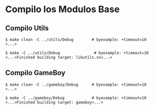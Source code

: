 # Compilo los Modulos Base

## Compilo Utils

```shell
$ make clean -C ../utils/Debug        # byexample: +timeout=10
<...>
```

```shell
$ make -C ../utils/Debug               # byexample: +timeout=10
<...>Finished building target: libutils.so<...>
```

## Compilo GameBoy

```shell
$ make clean -C ../gameboy/Debug      # byexample: +timeout=10
<...>
```

```shell
$ make -C ../gameboy/Debug            # byexample: +timeout=10
<...>Finished building target: gameboy<...>
```
